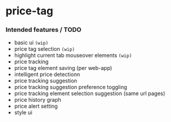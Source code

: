 # price-tag

### Intended features / TODO

 * basic ui `(wip)`
 * price tag selection `(wip)`
 * highlight current tab mouseover elements `(wip)`
 * price tracking
 * price tag element saving (per web-app)
 * intelligent price detectionn
 * price tracking suggestion
 * price tracking suggestion preference toggling
 * price tracking element selection suggestion (same url pages)
 * price history graph
 * price alert setting
 * style ui
